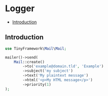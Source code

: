 # Logger

- [Introduction](#introduction)

## Introduction

```php
use TinyFramework\Mail\Mail;

mailer()->send(
    Mail::create()
        ->to('example@domain.tld', 'Example')
        ->subject('my subject')
        ->text('My plaintext message')
        ->html('<p>My HTML message</p>')
        ->priority(1)
);
```
